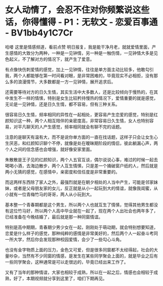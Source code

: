 # 女人动情了，会忍不住对你频繁说这些话，你得懂得 - P1：无软文 - 恋爱百事通 - BV1bb4y1C7Cr

哈喽 这里是情感频道，看前点赞 明日报复，我是能干净月老，就就爱情里面，产生感情的大致分为两种，一种是一见钟情，另一种是一触伤情，一见钟情大多是见色起义，不了解对方的情况下，就产生了爱意。

有点像快伤刺爱情的感觉，加上一见钟情，往往是单方面主动比较多，他敢勾引我，两个人都能够在第一时间看对眼，是非常困难的，毕竟现实不必相拒，没有那么多的浪漫情节，大多数都是一方一见钟情，展开追求后。

还需要等待对方的日久生情，其实生活中大多数人，还是比较倾向于慢热的，在其中发生不一样的情愫，特别是女生比较矜持慢热的情况下，爱情重要的就是感觉，无论是一见钟情，还是日久生情，都不容易，但有三种关系。

很容易日久生情，频率相同的异性在一起相处，更容易产生恋爱的感觉，特别是红颜知识这一种，两个人相互陪伴的亲密度高，非常容易日久生情，女人也特别容易，对平凡聊天的人产生感觉，频率相同就会有聊不完的话题。

注意的是聊天有温有大，而不是说你单方面的一直在找话题，这样子只会让女生心生厌恶，和红颜知识聊个不停，就像是处在暧昧期阶段的情侣，彼此躺漏心声，两个人之间的信念感也会增强，就好像安家里面。

朱散散是王子见的红颜知识，两个人五官互谈，偶尔说说心事，难过的时候一起去喝喝小酒，去海边散步，两个人互生情愫，只是差一个捅破窗户纸的人，然后就是两小无猜的感觉，在感情中，亲密度和信任度是非常重要的。

而这两样东西除了家人之外，最强烈就是在朝夕相处的人当中产生，可能是邻家妹妹，或者是父母朋友家的女儿，反正就是从小一起玩到大的情谊，就像我闺蜜，从小就有一位青梅竹马的哥哥，两人从小玩到大。

基本整一个青春期都是这个男生，所以两个人也就互生了情愫，觉得其他男生都没有这位竹马好，所以两个人高中毕业就在一起了，现在两个人出社会也两年多了，已经准备在今晚结婚了，最后就是那一种同窗情谊。

特别是高中期期，青春期少男少女在一起，刚刚处于萌动期，就会特别想要知道，恋爱是什么样子的感觉，那种纯粹的感情是非常美好的，然后两个人一起奋斗考同一所大学，然后你会发现那种校园爱情，会少了一些勾心斗角。

也没有金字物质上面的压力，金色又可爱，但是很多同窗都不太经得起，社会的大量吵杂，当然有不少同窗的情感，是发生在某些同学聚会上面的，就是毕业之后有一些同学聚会，这种通常是可以走很远的，毕竟已经出来工作了。

又有了当年的那种情谊，大家也相较于成熟，所以在一起之后，情感也会相较于成熟，好了，本期视频就分享到这里了，咱们下期再见。

